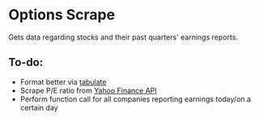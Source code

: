 # Options Scrape

Gets data regarding stocks and their past quarters' earnings reports.

## To-do:

- Format better via [tabulate](https://pypi.org/project/tabulate/)
- Scrape P/E ratio from [Yahoo Finance API](https://rapidapi.com/apidojo/api/yahoo-finance1/pricing)
- Perform function call for all companies reporting earnings today/on a certain day